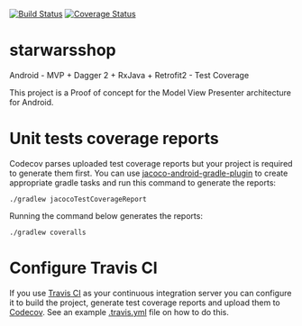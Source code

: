 [![Build Status](https://travis-ci.org/hernandazevedo/starwarsshop.svg?branch=master)](https://travis-ci.org/hernandazevedo/starwarsshop)
[![Coverage Status](https://coveralls.io/repos/github/hernandazevedo/starwarsshop/badge.svg?branch=master)](https://coveralls.io/github/hernandazevedo/starwarsshop?branch=master)
<!--[![codecov.io](https://codecov.io/gh/hernandazevedo/starwarsshop/branch/master/graph/badge.svg)](https://codecov.io/gh/hernandazevedo/starwarsshop)
-->
# starwarsshop
Android - MVP + Dagger 2 + RxJava + Retrofit2 - Test Coverage

This project is a Proof of concept for the Model View Presenter architecture for Android.

# Unit tests coverage reports

Codecov parses uploaded test coverage reports but your project is required to generate them first.
You can use [jacoco-android-gradle-plugin](https://github.com/arturdm/jacoco-android-gradle-plugin)
to create appropriate gradle tasks and run this command to generate the reports:

```
./gradlew jacocoTestCoverageReport
```

Running the command below generates the reports: 

```
./gradlew coveralls
```

# Configure Travis CI

If you use [Travis CI](https://travis-ci.org) as your continuous integration server you can
configure it to build the project, generate test coverage reports and upload them to
[Codecov](https://codecov.io). See an example [.travis.yml](.travis.yml) file on how to do this.
